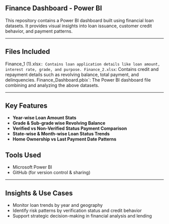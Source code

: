 ## Finance Dashboard - Power BI

This repository contains a Power BI dashboard built using financial loan datasets. It provides visual insights into loan issuance, customer credit behavior, and payment patterns.

---
## Files Included

Finance_1 (1).xlsx`: Contains loan application details like loan amount, interest rate, grade, and purpose.
Finance_2.xlsx`: Contains credit and repayment details such as revolving balance, total payment, and delinquencies.
Finance_Dashboard.pbix`: The Power BI dashboard file combining and analyzing the above datasets.

---

## Key Features

- **Year-wise Loan Amount Stats**
- **Grade & Sub-grade wise Revolving Balance**
- **Verified vs Non-Verified Status Payment Comparison**
- **State-wise & Month-wise Loan Status Trends**
- **Home Ownership vs Last Payment Date Patterns**



## Tools Used

- Microsoft Power BI
- GitHub (for version control & sharing)

---

## Insights & Use Cases

- Monitor loan trends by year and geography
- Identify risk patterns by verification status and credit behavior
- Support strategic decision-making in financial analysis and lending


